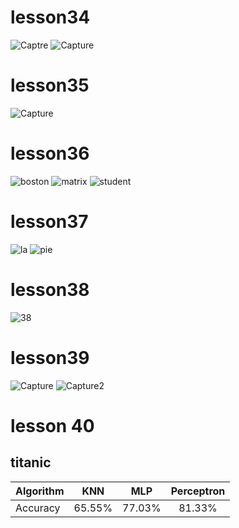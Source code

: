 # lesson34
![Captre](https://user-images.githubusercontent.com/88095232/152510789-865cd850-a3a3-4cf5-ae3a-b7bab23d797e.PNG)
![Capture](https://user-images.githubusercontent.com/88095232/152510799-1a4d07df-41ec-4497-af61-7a15d4d0a0fd.PNG)
# lesson35
![Capture](https://user-images.githubusercontent.com/88095232/152647121-042a3042-3cb8-49c3-ae76-f2564abcfe50.PNG)
# lesson36
![boston](https://user-images.githubusercontent.com/88095232/153998907-f4a7e7c4-b8f8-44b3-8f62-02641148b9d4.PNG)
![matrix](https://user-images.githubusercontent.com/88095232/153998916-986f8939-036b-4c3d-836d-225a9ee937fc.PNG)
![student](https://user-images.githubusercontent.com/88095232/153998918-0a413fe9-de87-409d-b965-f8551de08309.PNG)
# lesson37
![la](https://user-images.githubusercontent.com/88095232/154027076-233918d1-1bcd-4182-a1e6-e13315a0994e.PNG)
![pie](https://user-images.githubusercontent.com/88095232/154027085-29ce5fe1-c587-45b5-b1fb-49c2ad7a5e18.PNG)
# lesson38
![38](https://user-images.githubusercontent.com/88095232/154804671-ab83bccc-7f91-4382-a5a2-4e250aca7c1a.PNG)
# lesson39
![Capture](https://user-images.githubusercontent.com/88095232/155764290-eadee0ab-916e-4665-8073-77cd72759187.PNG)
![Capture2](https://user-images.githubusercontent.com/88095232/155764301-59fd0821-67db-4563-bf20-cde05b949caa.PNG)
# lesson 40
## titanic
| Algorithm  | KNN    | MLP | Perceptron |
| ------------- |:-------------:|:-----:|:---:|
  | Accuracy | 65.55% | 77.03% | 81.33% |
